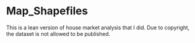 # Map_Shapefiles

This is a lean version of house market analysis that I did.
Due to copyright, the dataset is not allowed to be published.
